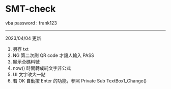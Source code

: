 # SMT-check

vba password : frank123

--------
2023/04/04 更新

1. 另存 txt
2. NG 第二次刷 QR code 才讓人輸入 PASS
3. 顯示全碼料號
4. now() 時間轉成純文字非公式
5. UI 文字改大一點
6. 若 OK 自動按 Enter 的功能，參照 Private Sub TextBox1_Change()
